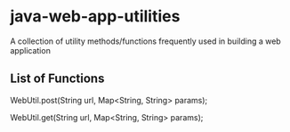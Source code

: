 java-web-app-utilities
======================

A collection of utility methods/functions frequently used in building a web application

List of Functions
-----------------

WebUtil.post(String url, Map<String, String> params);


WebUtil.get(String url, Map<String, String> params);
